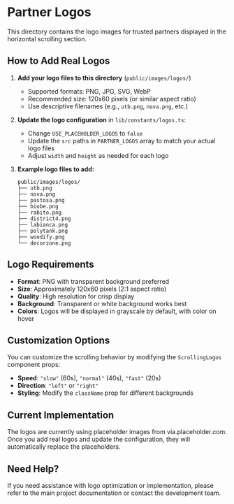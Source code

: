 # Partner Logos

This directory contains the logo images for trusted partners displayed in the horizontal scrolling section.

## How to Add Real Logos

1. **Add your logo files to this directory** (`public/images/logos/`)
   - Supported formats: PNG, JPG, SVG, WebP
   - Recommended size: 120x60 pixels (or similar aspect ratio)
   - Use descriptive filenames (e.g., `utb.png`, `nova.png`, etc.)

2. **Update the logo configuration** in `lib/constants/logos.ts`:
   - Change `USE_PLACEHOLDER_LOGOS` to `false`
   - Update the `src` paths in `PARTNER_LOGOS` array to match your actual logo files
   - Adjust `width` and `height` as needed for each logo

3. **Example logo files to add:**
   ```
   public/images/logos/
   ├── utb.png
   ├── nova.png
   ├── pastosa.png
   ├── biobe.png
   ├── rabito.png
   ├── district4.png
   ├── labianca.png
   ├── polytank.png
   ├── woodify.png
   └── decorzone.png
   ```

## Logo Requirements

- **Format**: PNG with transparent background preferred
- **Size**: Approximately 120x60 pixels (2:1 aspect ratio)
- **Quality**: High resolution for crisp display
- **Background**: Transparent or white background works best
- **Colors**: Logos will be displayed in grayscale by default, with color on hover

## Customization Options

You can customize the scrolling behavior by modifying the `ScrollingLogos` component props:

- **Speed**: `"slow"` (60s), `"normal"` (40s), `"fast"` (20s)
- **Direction**: `"left"` or `"right"`
- **Styling**: Modify the `className` prop for different backgrounds

## Current Implementation

The logos are currently using placeholder images from via.placeholder.com. Once you add real logos and update the configuration, they will automatically replace the placeholders.

## Need Help?

If you need assistance with logo optimization or implementation, please refer to the main project documentation or contact the development team.
